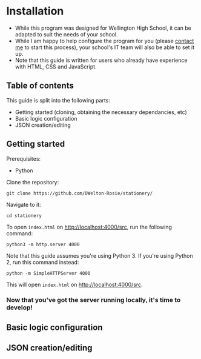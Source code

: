 # Installation
- While this program was designed for Wellington High School, it can be adapted to suit the needs of your school.
- While I am happy to help configure the program for you (please <a href="https://owelton-rosie.pages.dev/contact">contact me</a> to start this process), your school's IT team will also be able to set it up.
- Note that this guide is written for users who already have experience with HTML, CSS and JavaScript.

## Table of contents
This guide is split into the following parts:

- Getting started (cloning, obtaining the necessary dependancies, etc)
- Basic logic configuration
- JSON creation/editing

## Getting started
Prerequisites:
- Python 

Clone the repository:
```
git clone https://github.com/OWelton-Rosie/stationery/
```

Navigate to it:
```
cd stationery
```

To open `index.html` on [http://localhost:4000/src](http://localhost:4000/src/), run the following command:
```
python3 -m http.server 4000
```

Note that this guide assumes you're using Python 3. If you're using Python 2, run this command instead:
```
python -m SimpleHTTPServer 4000 
```
This will open `index.html` on [http://localhost:4000/src](http://localhost:4000/src/).

### Now that you've got the server running locally, it's time to develop!

## Basic logic configuration
## JSON creation/editing

